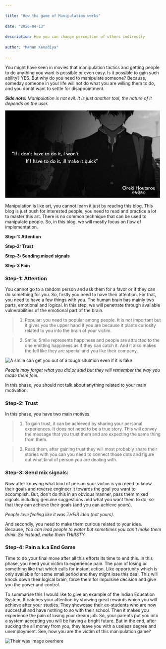 ```yaml
---

title: "How the game of Manipulation works"

date: "2020-04-13"

description: How you can change perception of others indirectly

author: "Manan Kevadiya"

---
```




You might have seen in movies that manipulation tactics and getting people to do anything you want is possible or even easy. Is it possible to gain such ability? YES. But why do you need to manipulate someone? Because, someday someone in your life will not do what you are willing them to do, and you donât want to settle for disappointment.



_**Side note:** Manipulation is not evil. It is just another tool, the nature of it depends on the user._



![If I don't have to do it, I won't. If I have to do it, I'll make it quick.](./1.jpeg)



Manipulation is like art, you cannot learn it just by reading this blog. This blog is just push for interested people, you need to read and practice a lot to master this art. There is no common technique that can be used to manipulate people. So, in this blog, we will mostly focus on flow of implementation.

**Step-1: Attention**

**Step-2: Trust**

**Step-3: Sending mixed signals**

**Step-3 Pain**


### Step-1: Attention

You cannot go to a random person and ask them for a favor or if they can do something for you. So, firstly you need to have their attention. For that, you need to have a few things with you. The human brain has mainly two parts, emotional and logical. In this step, we will penetrate through available vulnerabilities of the emotional part of the brain.

>1. Popular: you need to popular among people. It is not important but it gives you the upper hand if you are because it plants curiosity related to you into the brain of your victim.

>2. Smile: Smile represents happiness and people are attracted to the one emitting happiness as if they can catch it. And it also makes the fell like they are special and you like their company.

![A smile can get you out of a tough situation even if it is fake](https://data.whicdn.com/images/177697619/original.jpg)

_People may forget what you did or said but they will remember the way you made them feel._



In this phase, you should not talk about anything related to your main motivation.



### Step-2: Trust

In this phase, you have two main motives.

>1. To gain trust, it can be achieved by sharing your personal experiences. It does not need to be a true story. This will convey the message that you trust them and are expecting the same thing from them.

>2. Read them, after gaining trust they will most probably share their stories with you can you need to connect those dots and figure out what kind of person you are dealing with.



### Step-3: Send mix signals:

Now after knowing what kind of person your victim is you need to know their goals and reverse engineer it towards the goal you want to accomplish. But, don't do this in an obvious manner, pass them mixed signals including genuine suggestions and what you want them to do, so that they can achieve their goals (and you can achieve yours).

_People love feeling like it was THEIR idea (not yours)._



And secondly, you need to make them curious related to your idea. Because, _You can lead people to water but sometimes you can't make them drink. So instead, make them THIRSTY._





### Step-4: Pain a.k.a End Game

Time to do your final move after all this efforts its time to end this. In this phase, you need your victim to experience pain. The pain of losing or something like that which calls for instant action. Like opportunity which is only available for some small period and they might lose this deal. This will knock down their logical brain, force them for impulsive decision and give you the power and control.



To summarise this I would like to give an example of the Indian Education System, It catches your attention by showing great rewards which you will achieve after your studies. They showcase their ex-students who are now succesfull and have nothing to so with their school. Then it makes you experience the pain of losing your dream job. So, your parents put you into a system accepting you will be having a bright future. But in the end, after sucking the all money from you, they leave you with a useless degree and unemployment. See, how you are the victim of this manipulation game?



![Their was image overhere](https://2.bp.blogspot.com/-BFuyJxD0DX4/WYoZdp7hNWI/AAAAAAAACZo/T6SUGLhM4RgYNVBNe7uFC-JK4kDugLTcwCLcBGAs/s1600/Manipulation%2BQuotes%2Bwww.mostphrases.blogspot.com.jpg)
